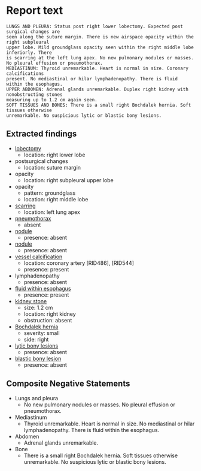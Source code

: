 # Report text

```text
LUNGS AND PLEURA: Status post right lower lobectomy. Expected post surgical changes are
seen along the suture margin. There is new airspace opacity within the right subpleural
upper lobe. Mild groundglass opacity seen within the right middle lobe inferiorly. There
is scarring at the left lung apex. No new pulmonary nodules or masses. No pleural effusion or pneumothorax.
MEDIASTINUM: Thyroid unremarkable. Heart is normal in size. Coronary calcifications
present. No mediastinal or hilar lymphadenopathy. There is fluid within the esophagus.
UPPER ABDOMEN: Adrenal glands unremarkable. Duplex right kidney with nonobstructing stones
measuring up to 1.2 cm again seen.
SOFT TISSUES AND BONES: There is a small right Bochdalek hernia. Soft tissues otherwise
unremarkable. No suspicious lytic or blastic bony lesions.
```

## Extracted findings

- [lobectomy](../../definitions/hood/lobectomy.json)
  - location: right lower lobe
- postsurgical changes
  - location: suture margin
- opacity
  - location: right subpleural upper lobe
- opacity
  - pattern: groundglass
  - location: right middle lobe
- [scarring](../../definitions/nuance/apical_pulmonary_scarring.json)
  - location: left lung apex
- [pneumothorax](../../definitions/hood/pneumothorax.md)
  - absent
- [nodule](../../definitions/hood/pulmonary-nodule.json)
  - presence: absent
- [nodule](../../definitions/hood/pulmonary-nodule.json)
  - presence: absent
- [vessel calcification](../../definitions/nuance/coronary_artery_calcification.json)
  - location: coronary artery [RID486\], \[RID544\]
  - presence: present
- lymphadenopathy
  - presence: absent
- [fluid within esophagus](../../definitions/hood/esophageal-fluid.md)
  - presence: present
- [kidney stone](../../definitions/nuance/renal_stone.json)
  - size: 1.2 cm
  - location: right kidney
  - obstruction: absent
- [Bochdalek hernia](../../definitions/hood/bochdalek-hernia.json)
  - severity: small
  - side: right
- [lytic bony lesions](../../definitions/hood/lytic-lesion.md)
  - presence: absent
- [blastic bony lesion](../../definitions/hood/sclerotic-lesion.md)
  - presence: absent

## Composite Negative Statements

- Lungs and pleura
  - No new pulmonary nodules or masses. No pleural effusion or pneumothorax.
- Mediastinum
  - Thyroid unremarkable. Heart is normal in size. No mediastinal or hilar lymphadenopathy. There is fluid within the esophagus.
- Abdomen
  - Adrenal glands unremarkable.
- Bone
  - There is a small right Bochdalek hernia. Soft tissues otherwise
unremarkable. No suspicious lytic or blastic bony lesions.

